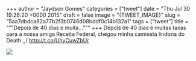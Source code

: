
+++
author = "Jaydson Gomes"
categories = ["tweet"]
date = "Thu Jul 30 19:26:20 +0000 2015"
draft = false
image = "{TWEET_IMAGE}"
slug = "5aa7dbdca82a77b2f3b0746d08bddf0c14b132a1"
tags = ["tweet"]
title = """Depois de 40 dias e muita..."""
+++
Depois de 40 dias e muitas taxas para a nossa amiga Receita Federal, chegou minha camiseta lindona do Death \,,/ http://t.co/UhyCuwZbUr

![](/images/tweet-media/626836241179410432-CLL4O9bWwAElVon.jpg)